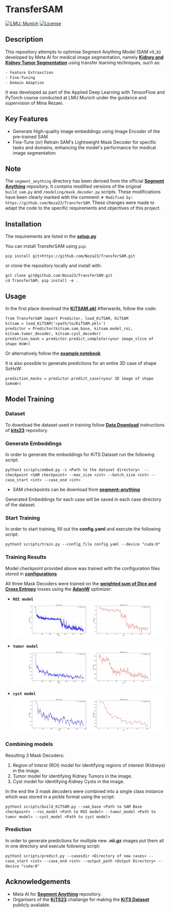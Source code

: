 # TransferSAM

[![LMU: Munich](https://img.shields.io/badge/LMU-Munich-009440.svg)](https://www.en.statistik.uni-muenchen.de/index.html)
[![License](https://img.shields.io/badge/License-MIT-blue.svg)](https://opensource.org/licenses/MIT)

## Description
This repository attempts to optimise Segment Anything Model (SAM vit_b) developed by Meta AI for medical image segmentation, namely **[Kidney and Kidney Tumor Segmentation](https://kits-challenge.org/kits23/)** using transfer learning techniques, such as: 
    
    - Feature Extraxction
    - Fine-Tuning
    - Domain Adaption

It was developed as part of the Applied Deep Learning with TensorFlow and PyTorch course conducted at LMU Munich under the guidance and supervision of Mina Rezaei.

## Key Features
- Generate High-quality image embeddings using Image Encoder of the pre-trained SAM
- Fine-Tune (or) Retrain SAM's Lightweight Mask Decoder for specific tasks and domains, enhancing the model's performance for medical image segmentation

## Note
The `segment_anything` directory has been derived from the official **[Segment Anything](https://github.com/facebookresearch/segment-anything)** repository.
It contains modified versions of the original `build_sam.py` and `/modeling/mask_decoder.py` scripts.
These modifications have been clearly marked with the comment: `# Modified by: https://github.com/Noza23/TransferSAM`. These changes were made to adapt the code to the specific requirements and objectives of this project.

## Installation
The requirements are listed in the **[setup.py](https://github.com/Noza23/TransferSAM/blob/main/setup.py)**

You can install TransferSAM using `pip`:

```
pip install git+https://github.com/Noza23/TransferSAM.git
```

or clone the repository locally and install with:

```
git clone git@github.com:Noza23/TransferSAM.git
cd TransferSAM; pip install -e .
```

## Usage
In the first place download the **[KiTSAM.pkl](https://drive.google.com/file/d/1HfBGzMmcid6mTnzXk01qmWgS0lud2JVH/view?usp=drive_link)**
Afterwards, follow the code:

```
from TransferSAM import Predictor, load_KiTSAM, KiTSAM
kitsam = load_KiTSAM('<path/to/KiTSAM.pkl>')
predictor = Predictor(kitsam.sam_base, kitsam.model_roi, kitsam.tumor_decoder, kitsam.cyst_decoder)
prediction_mask = predictor.predict_complete(<your image_slice of shape HxW>)
```
Or alternatively follow the **[example notebook](https://github.com/Noza23/TransferSAM/blob/main/notebooks/predictor_example.ipynb)**

It is also possible to generate predictions for an entire 3D case of shape SxHxW:
```
prediction_masks = predictor.predict_case(<your 3D image of shape SxHxW>)
```

## Model Training
### Dataset
To download the dataset used in training follow **[Data Download](https://github.com/neheller/kits23#data-download)** instructions of **[kits23](https://github.com/neheller/kits23)** repository.

### Generate Embeddings
In order to generate the embeddings for KiTS Dataset run the following script:
```
python3 scripts/embed.py -i <Path to the dataset directory>  --checkpoint <SAM checkpoint> --max_size <int> --batch_size <int> --case_start <int> --case_end <int>
```
- SAM checkpoints can be download from **[segment-anything](https://github.com/facebookresearch/segment-anything/blob/main/README.md#model-checkpoints)**

Generated Embeddings for each case will be saved in each case directory of the dataset.

### Start Training
In order to start training, fill out the **config.yaml** and execute the following script:
```
python3 scripts/train.py --config_file config.yaml --device "cuda:0"
```
### Training Results
Model checkpoint provided above was trained with the configuration files stored in **[configurations](https://github.com/Noza23/TransferSAM/tree/main/models/configurations)**

All three Mask Decoders were trained on the **[weighted sum of Dice and Cross Entropy](https://docs.monai.io/en/stable/losses.html#diceceloss)** losses using the **[AdamW](https://pytorch.org/docs/stable/generated/torch.optim.AdamW.html)** optimizer:

- **`ROI model`**
![ROI model](assets/ROI_summary.jpeg)

- **`tumor model`**
![tumor model](assets/tumor_summary.jpeg)

- **`cyst model`**
![cyst model](assets/cyst_summary.jpeg)

### Combining models
Resulting 3 Mask Decoders:
1. Region of Interst (ROI) model for identifying regions of interest (Kidneys) in the image.
2. Tumor model for identifying Kidney Tumors in the image.
3. Cyst model for identifying Kidney Cysts in the image.

In the end the 3 mask decoders were combined into a single class instance which was stored in a pickle format using the script:
```
python3 scripts/build_KiTSAM.py --sam_base <Path to SAM Base checkpoint> --roi_model <Path to ROI model> --tumor_model <Path to tumor model> --cyst_model <Path to cyst model>
```

### Prediction
In order to generate predictions for multiple new **.nii.gz** images put them all in one directory and execute following script:
 ```
python3 scripts/predict.py --casesdir <Directory of new cases> --case_start <int> --case_end <int> --output_path <Output Directory> --device "cuda:0"
```

## Acknowledgements
- Meta AI for **[Segment Anything](https://github.com/facebookresearch/segment-anything)** repository.
- Organisers of the **[KiTS23](https://kits-challenge.org/kits23)** challange for making the **[KiTS Dataset](https://github.com/neheller/kits23/tree/main/dataset)**  publicly avaliable.